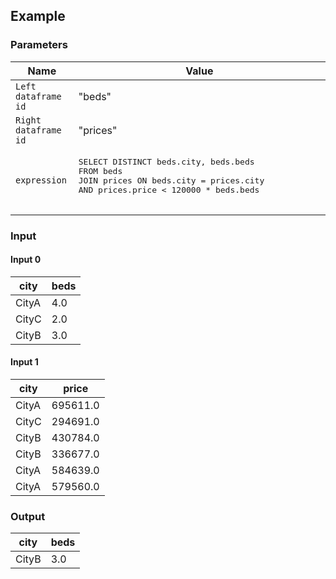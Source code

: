 ## Example

### Parameters

<table class="table">
  <thead>
    <tr>
      <th style="width:20%">Name</th>
      <th style="width:80%">Value</th>
    </tr>
  </thead>
  <tbody>
  <tr>
    <td><code>Left dataframe id</code></td>
    <td>"beds"</td>
  </tr>
  <tr>
    <td><code>Right dataframe id</code></td>
    <td>"prices"</td>
  </tr>
  <tr>
    <td><code>expression</code></td>
    <td><pre>
SELECT DISTINCT beds.city, beds.beds
FROM beds
JOIN prices ON beds.city = prices.city
AND prices.price < 120000 * beds.beds
        </pre></td>
  </tr>
  </tbody>
</table>

### Input


#### Input 0

<table class="table">
  <thead>
    <tr>
      <th>city</th>
      <th>beds</th>
    </tr>
  </thead>
  <tbody>
    <tr>
      <td>CityA</td>
      <td>4.0</td>
    </tr>
    <tr>
      <td>CityC</td>
      <td>2.0</td>
    </tr>
    <tr>
      <td>CityB</td>
      <td>3.0</td>
    </tr>
  </tbody>
</table>


#### Input 1

<table class="table">
  <thead>
    <tr>
      <th>city</th>
      <th>price</th>
    </tr>
  </thead>
  <tbody>
    <tr>
      <td>CityA</td>
      <td>695611.0</td>
    </tr>
    <tr>
      <td>CityC</td>
      <td>294691.0</td>
    </tr>
    <tr>
      <td>CityB</td>
      <td>430784.0</td>
    </tr>
    <tr>
      <td>CityB</td>
      <td>336677.0</td>
    </tr>
    <tr>
      <td>CityA</td>
      <td>584639.0</td>
    </tr>
    <tr>
      <td>CityA</td>
      <td>579560.0</td>
    </tr>
  </tbody>
</table>


### Output

<table class="table">
  <thead>
    <tr>
      <th>city</th>
      <th>beds</th>
    </tr>
  </thead>
  <tbody>
    <tr>
      <td>CityB</td>
      <td>3.0</td>
    </tr>
  </tbody>
</table>

